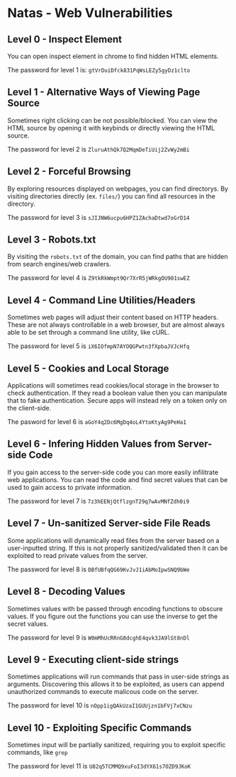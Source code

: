 # Natas - Web Vulnerabilities

## Level 0 - Inspect Element

You can open inspect element in chrome to find hidden HTML elements.

The password for level 1 is: `gtVrDuiDfck831PqWsLEZy5gyDz1clto`

## Level 1 - Alternative Ways of Viewing Page Source

Sometimes right clicking can be not possible/blocked. You can view the HTML source by opening it with keybinds or directly viewing the HTML source.

The password for level 2 is `ZluruAthQk7Q2MqmDeTiUij2ZvWy2mBi`

## Level 2 - Forceful Browsing

By exploring resources displayed on webpages, you can find directorys. By visiting directories directly (ex. `files/`) you can find all resources in the directory.

The password for level 3 is `sJIJNW6ucpu6HPZ1ZAchaDtwd7oGrD14`

## Level 3 - Robots.txt

By visiting the `robots.txt` of the domain, you can find paths that are hidden from search engines/web crawlers.

The password for level 4 is `Z9tkRkWmpt9Qr7XrR5jWRkgOU901swEZ`

## Level 4 - Command Line Utilities/Headers

Sometimes web pages will adjust their content based on HTTP headers. These are not always controllable in a web browser, but are almost always able to be set through a command line utility, like cURL.

The password for level 5 is `iX6IOfmpN7AYOQGPwtn3fXpbaJVJcHfq`

## Level 5 - Cookies and Local Storage

Applications will sometimes read cookies/local storage in the browser to check authentication. If they read a boolean value then you can manipulate that to fake authentication. Secure apps will instead rely on a token only on the client-side.

The pasword for level 6 is `aGoY4q2Dc6MgDq4oL4YtoKtyAg9PeHa1`

## Level 6 - Infering Hidden Values from Server-side Code

If you gain access to the server-side code you can more easily infilitrate web applications. You can read the code and find secret values that can be used to gain access to private information.

The password for level 7 is `7z3hEENjQtflzgnT29q7wAvMNfZdh0i9`

## Level 7 - Un-sanitized Server-side File Reads

Some applications will dynamically read files from the server based on a user-inputted string. If this is not properly sanitized/validated then it can be exploited to read private values from the server.

The password for level 8 is `DBfUBfqQG69KvJvJ1iAbMoIpwSNQ9bWe`

## Level 8 - Decoding Values

Sometimes values with be passed through encoding functions to obscure values. If you figure out the functions you can use the inverse to get the secret values.

The password for level 9 is `W0mMhUcRRnG8dcghE4qvk3JA9lGt8nDl`

## Level 9 - Executing client-side strings

Sometimes applications will run commands that pass in user-side strings as arguments. Discovering this allows it to be exploited, as users can append unauthorized commands to execute malicous code on the server.

The password for level 10 is `nOpp1igQAkUzaI1GUUjzn1bFVj7xCNzu`

## Level 10 - Exploiting Specific Commands

Sometimes input will be partially sanitized, requiring you to exploit specific commands, like `grep`

The password for level 11 is `U82q5TCMMQ9xuFoI3dYX61s7OZD9JKoK`